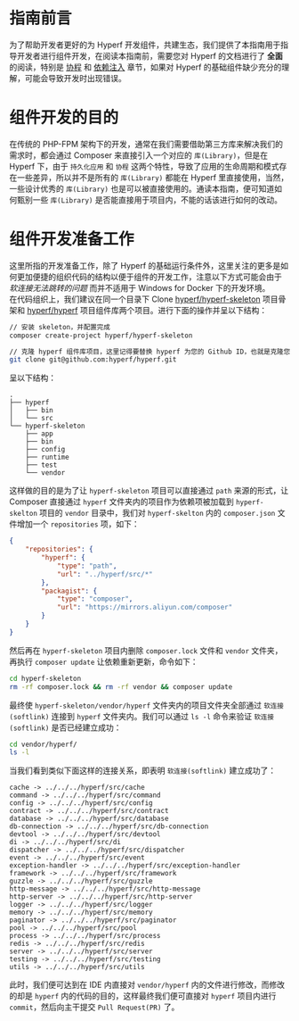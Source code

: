 # 指南前言

为了帮助开发者更好的为 Hyperf 开发组件，共建生态，我们提供了本指南用于指导开发者进行组件开发，在阅读本指南前，需要您对 Hyperf 的文档进行了 **全面** 的阅读，特别是 [协程](zh/coroutine.md) 和 [依赖注入](zh/di.md) 章节，如果对 Hyperf 的基础组件缺少充分的理解，可能会导致开发时出现错误。

# 组件开发的目的

在传统的 PHP-FPM 架构下的开发，通常在我们需要借助第三方库来解决我们的需求时，都会通过 Composer 来直接引入一个对应的 `库(Library)`，但是在 Hyperf 下，由于 `持久化应用` 和 `协程` 这两个特性，导致了应用的生命周期和模式存在一些差异，所以并不是所有的 `库(Library)` 都能在 Hyperf 里直接使用，当然，一些设计优秀的 `库(Library)` 也是可以被直接使用的。通读本指南，便可知道如何甄别一些 `库(Library)` 是否能直接用于项目内，不能的话该进行如何的改动。

# 组件开发准备工作

这里所指的开发准备工作，除了 Hyperf 的基础运行条件外，这里关注的更多是如何更加便捷的组织代码的结构以便于组件的开发工作，注意以下方式可能会由于 *软连接无法跳转的问题* 而并不适用于 Windows for Docker 下的开发环境。   
在代码组织上，我们建议在同一个目录下 Clone [hyperf/hyperf-skeleton](https://github.com/hyperf/hyperf-skeleton) 项目骨架和 [hyperf/hyperf](https://github.com/hyperf/hyperf) 项目组件库两个项目。进行下面的操作并呈以下结构：

```bash
// 安装 skeleton，并配置完成
composer create-project hyperf/hyperf-skeleton 

// 克隆 hyperf 组件库项目，这里记得要替换 hyperf 为您的 Github ID，也就是克隆您所 Fork 的项目
git clone git@github.com:hyperf/hyperf.git
```

呈以下结构：

```
.
├── hyperf
│   ├── bin
│   └── src
└── hyperf-skeleton
    ├── app
    ├── bin
    ├── config
    ├── runtime
    ├── test
    └── vendor
```

这样做的目的是为了让 `hyperf-skeleton` 项目可以直接通过 `path` 来源的形式，让 Composer 直接通过 `hyperf` 文件夹内的项目作为依赖项被加载到 `hyperf-skelton`  项目的 `vendor` 目录中，我们对 `hyperf-skelton` 内的 `composer.json` 文件增加一个 `repositories` 项，如下：

```json
{
    "repositories": {
        "hyperf": {
            "type": "path",
            "url": "../hyperf/src/*"
        },
        "packagist": {
            "type": "composer",
            "url": "https://mirrors.aliyun.com/composer"
        }
    }
}
```
然后再在 `hyperf-skeleton` 项目内删除 `composer.lock` 文件和 `vendor` 文件夹，再执行 `composer update` 让依赖重新更新，命令如下：

```bash
cd hyperf-skeleton
rm -rf composer.lock && rm -rf vendor && composer update
```
   
最终使 `hyperf-skeleton/vendor/hyperf` 文件夹内的项目文件夹全部通过 `软连接(softlink)` 连接到 `hyperf` 文件夹内。我们可以通过 `ls -l` 命令来验证 `软连接(softlink)` 是否已经建立成功：

```bash
cd vendor/hyperf/
ls -l
```

当我们看到类似下面这样的连接关系，即表明 `软连接(softlink)` 建立成功了：

```
cache -> ../../../hyperf/src/cache
command -> ../../../hyperf/src/command
config -> ../../../hyperf/src/config
contract -> ../../../hyperf/src/contract
database -> ../../../hyperf/src/database
db-connection -> ../../../hyperf/src/db-connection
devtool -> ../../../hyperf/src/devtool
di -> ../../../hyperf/src/di
dispatcher -> ../../../hyperf/src/dispatcher
event -> ../../../hyperf/src/event
exception-handler -> ../../../hyperf/src/exception-handler
framework -> ../../../hyperf/src/framework
guzzle -> ../../../hyperf/src/guzzle
http-message -> ../../../hyperf/src/http-message
http-server -> ../../../hyperf/src/http-server
logger -> ../../../hyperf/src/logger
memory -> ../../../hyperf/src/memory
paginator -> ../../../hyperf/src/paginator
pool -> ../../../hyperf/src/pool
process -> ../../../hyperf/src/process
redis -> ../../../hyperf/src/redis
server -> ../../../hyperf/src/server
testing -> ../../../hyperf/src/testing
utils -> ../../../hyperf/src/utils
```

此时，我们便可达到在 IDE 内直接对 `vendor/hyperf` 内的文件进行修改，而修改的却是 `hyperf` 内的代码的目的，这样最终我们便可直接对 `hyperf` 项目内进行 `commit`，然后向主干提交 `Pull Request(PR)` 了。
